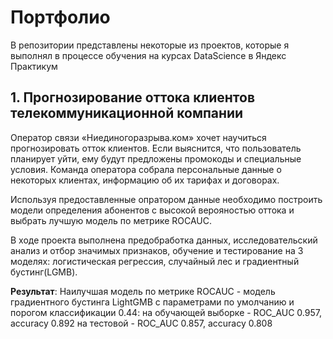 # Портфолио
В репозитории представлены некоторые из проектов, которые я выполнял в процессе обучения на курсах DataScience в Яндекс Практикум

## 1. Прогнозирование оттока клиентов телекоммуникационной компании

Оператор связи «Ниединогоразрыва.ком» хочет научиться прогнозировать отток клиентов. Если выяснится, что пользователь планирует уйти, ему будут предложены промокоды и специальные условия. Команда оператора собрала персональные данные о некоторых клиентах, информацию об их тарифах и договорах.<br/>

Используя предоставленные опратором данные необходимо построить модели определения абонентов с высокой верояностью оттока и выбрать лучшую модель по метрике ROCAUC.<br/>

В ходе проекта выполнена предобработка данных, исследовательский анализ и отбор значимых признаков, обучение и тестирование на 3 моделях: логистическая регрессия, случайный лес и градиентный бустинг(LGMB). <br/>

**Результат**: Наилучшая модель по метрике ROCAUC - модель градиентного бустинга LightGMB с параметрами по умолчанию и порогом классификации 0.44: на обучающей выборке - ROC_AUC 0.957, accuracy 0.892 на тестовой - ROC_AUC 0.857, accuracy 0.808
